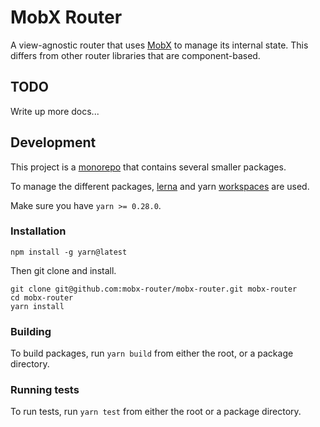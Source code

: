 # MobX Router

A view-agnostic router that uses [MobX](https://mobx.js.org/) to manage its internal state.
This differs from other router libraries that are component-based.

## TODO

Write up more docs...

## Development

This project is a [monorepo](http://www.drmaciver.com/2016/10/why-you-should-use-a-single-repository-for-all-your-companys-projects/)
that contains several smaller packages.

To manage the different packages, [lerna](https://lernajs.io/)
and yarn [workspaces](https://yarnpkg.com/blog/2017/08/02/introducing-workspaces/) are used.

Make sure you have `yarn >= 0.28.0`.

### Installation

```
npm install -g yarn@latest
```

Then git clone and install.

```
git clone git@github.com:mobx-router/mobx-router.git mobx-router
cd mobx-router
yarn install
```

### Building

To build packages, run `yarn build` from either the root, or a package directory.

### Running tests

To run tests, run `yarn test` from either the root or a package directory.
